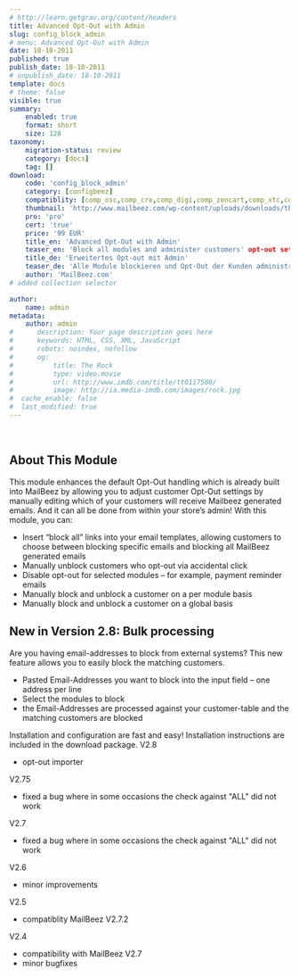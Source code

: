 ```yaml
---
# http://learn.getgrav.org/content/headers
title: Advanced Opt-Out with Admin
slug: config_block_admin
# menu: Advanced Opt-Out with Admin
date: 18-10-2011
published: true
publish_date: 18-10-2011
# unpublish_date: 18-10-2011
template: docs
# theme: false
visible: true
summary:
    enabled: true
    format: short
    size: 128
taxonomy:
    migration-status: review
    category: [docs]
    tag: []
download:
    code: 'config_block_admin'
    category: [configbeez]
    compatiblity: [comp_osc,comp_cre,comp_digi,comp_zencart,comp_xtc,comp_gambio]
    thumbnail: 'http://www.mailbeez.com/wp-content/uploads/downloads/thumbnails/2011/10/icon_325.png'
    pro: 'pro'
    cert: 'true'
    price: '99 EUR'
    title_en: 'Advanced Opt-Out with Admin'
    teaser_en: 'Block all modules and administer customers' opt-out settings'
    title_de: 'Erweitertes Opt-out mit Admin'
    teaser_de: 'Alle Module blockieren und Opt-Out der Kunden administrieren'
    author: 'MailBeez.com'
# added collection selector

author:
    name: admin
metadata:
    author: admin
#      description: Your page description goes here
#      keywords: HTML, CSS, XML, JavaScript
#      robots: noindex, nofollow
#      og:
#          title: The Rock
#          type: video.movie
#          url: http://www.imdb.com/title/tt0117500/
#          image: http://ia.media-imdb.com/images/rock.jpg
#  cache_enable: false
#  last_modified: true
---
```


 

## About This Module

This module enhances the default Opt-Out handling which is already built into MailBeez by allowing you to adjust customer Opt-Out settings by manually editing which of your customers will receive Mailbeez generated emails. And it can all be done from within your store’s admin! With this module, you can:

- Insert “block all” links into your email templates, allowing customers to choose between blocking specific emails and blocking all MailBeez generated emails
- Manually unblock customers who opt-out via accidental click
- Disable opt-out for selected modules – for example, payment reminder emails
- Manually block and unblock a customer on a per module basis
- Manually block and unblock a customer on a global basis



## New in Version 2.8: Bulk processing

Are you having email-addresses to block from external systems? This new feature allows you to easily block the matching customers.

- Pasted Email-Addresses you want to block into the input field – one address per line
- Select the modules to block
- the Email-Addresses are processed against your customer-table and the matching customers are blocked

Installation and configuration are fast and easy! Installation instructions are included in the download package.
V2.8
- opt-out importer

V2.75
- fixed a bug where in some occasions the check against "ALL" did not work

V2.7
- fixed a bug where in some occasions the check against "ALL" did not work

V2.6
- minor improvements

V2.5
- compatiblity MailBeez V2.7.2

V2.4
- compatibility with MailBeez V2.7
- minor bugfixes